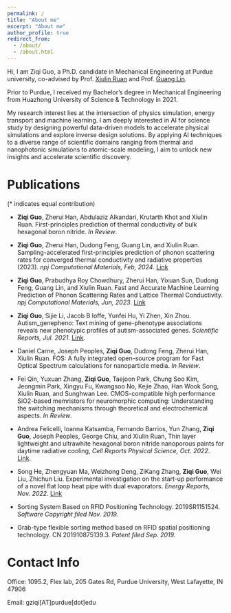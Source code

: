 ```yaml
---
permalink: /
title: "About me"
excerpt: "About me"
author_profile: true
redirect_from: 
  - /about/
  - /about.html
---
```


Hi, I am Ziqi Guo, a Ph.D. candidate in Mechanical Engineering at Purdue university, co-advised by Prof. [Xiulin Ruan](https://engineering.purdue.edu/NANOENERGY/) and Prof. [Guang Lin](https://www.math.purdue.edu/~lin491/).

Prior to Purdue, I received my Bachelor’s degree in Mechanical Engineering from Huazhong University of Science & Technology in 2021. 

My research interest lies at the intersection of physics simulation, energy transport and machine learning. I am deeply interested in AI for science study by designing powerful data-driven models to accelerate physical simulations and explore inverse design solutions. By applying AI techniques to a diverse range of scientific domains ranging from thermal and nanophotonic simulations to atomic-scale modeling, I aim to unlock new insights and accelerate scientific discovery.


 <!-- By combining AI with various physical simulations like finite element, Monte Carlo, and first-principles methods, I aim to unlock new insights and accelerate scientific discovery. -->


<!-- I am currently using multiscale, multiphysics simulation and AI approaches to investigate the thermal and optical properties of materials, which is useful in many applications including thermal management and radiative cooling. -->

<!-- Here is my [Curriculum Vitae](https://ZiqiGuo98.github.io/files/ZiqiGuo_CV.pdf).  -->

Publications
======
(* indicates equal contribution)

* **Ziqi Guo**, Zherui Han, Abdulaziz Alkandari, Krutarth Khot and Xiulin Ruan. First-principles prediction of thermal conductivity of bulk hexagonal boron nitride. *In Review*. []()

* **Ziqi Guo**, Zherui Han, Dudong Feng, Guang Lin, and Xiulin Ruan. Sampling-accelerated first-principles prediction of phonon scattering rates for converged thermal conductivity and radiative properties (2023). *npj Computational Materials, Feb, 2024*. [Link](https://www.nature.com/articles/s41524-023-01020-9)

* **Ziqi Guo**, Prabudhya Roy Chowdhury, Zherui Han, Yixuan Sun, Dudong Feng, Guang Lin, and Xiulin Ruan. Fast and Accurate Machine Learning Prediction of Phonon Scattering Rates and Lattice Thermal Conductivity. *npj Computational Materials, Jun, 2023*. [Link](https://www.nature.com/articles/s41524-024-01215-8)

* **Ziqi Guo**, Sijie Li, Jacob B Ioffe, Yunfei Hu, Yi Zhen, Xin Zhou. Autism\_genepheno: Text mining of gene-phenotype associations reveals new phenotypic profiles of autism-associated genes. *Scientific Reports, Jul. 2021*. [Link](https://www.nature.com/articles/s41598-021-94742-z). 

* Daniel Carne, Joseph Peoples, **Ziqi Guo**, Dudong Feng, Zherui Han, Xiulin Ruan. FOS: A fully integrated open-source program for Fast Optical Spectrum calculations for nanoparticle media. *In Review*. []()

* Fei Qin, Yuxuan Zhang, **Ziqi Guo**, Taejoon Park, Chung Soo Kim, Jeongmin Park, Xingyu Fu, Kwangsoo No, Kejie Zhao, Han Wook Song, Xiulin Ruan, and Sunghwan Lee. CMOS-compatible high performance SiO2-based memristors for neuromorphic computing: Understanding the switching mechanisms through theoretical and electrochemical aspects. *In Review*. []()

* Andrea Felicelli, Ioanna Katsamba, Fernando Barrios, Yun Zhang, **Ziqi Guo**, Joseph Peoples, George Chiu, and Xiulin Ruan, Thin layer lightweight and ultrawhite hexagonal boron nitride nanoporous paints for daytime radiative cooling, *Cell Reports Physical Science, Oct. 2022*. [Link](https://www.sciencedirect.com/science/article/pii/S2666386422003526).

* Song He, Zhengyuan Ma, Weizhong Deng, ZiKang Zhang, **Ziqi Guo**, Wei Liu, Zhichun Liu. Experimental investigation on the start-up performance of a novel flat loop heat pipe with dual evaporators. *Energy Reports, Nov. 2022*. [Link](https://www.sciencedirect.com/science/article/pii/S2352484722010940)

* Sorting System Based on RFID Positioning Technology. 2019SR1151524. *Software Copyright filed Nov. 2019.* 

* Grab-type flexible sorting method based on RFID spatial positioning technology. CN 201910875139.3. *Patent filed Sep. 2019.* 



Contact Info
======

Office: 1095.2, Flex lab, 205 Gates Rd, Purdue University, West Lafayette, IN 47906

Email: gziqi[AT]purdue[dot]edu